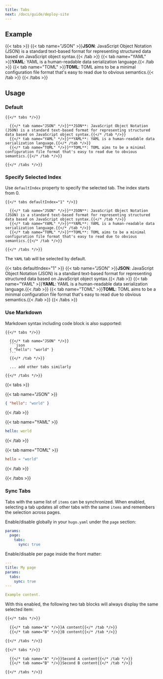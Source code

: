 ```yaml
---
title: Tabs
next: /docs/guide/deploy-site
---
```


## Example

{{< tabs >}}
  {{< tab name="JSON" >}}**JSON**: JavaScript Object Notation (JSON) is a standard text-based format for representing structured data based on JavaScript object syntax.{{< /tab >}}
  {{< tab name="YAML" >}}**YAML**: YAML is a human-readable data serialization language.{{< /tab >}}
  {{< tab name="TOML" >}}**TOML**: TOML aims to be a minimal configuration file format that's easy to read due to obvious semantics.{{< /tab >}}
{{< /tabs >}}

## Usage

### Default

```
{{</* tabs */>}}

  {{</* tab name="JSON" */>}}**JSON**: JavaScript Object Notation (JSON) is a standard text-based format for representing structured data based on JavaScript object syntax.{{</* /tab */>}}
  {{</* tab name="YAML" */>}}**YAML**: YAML is a human-readable data serialization language.{{</* /tab */>}}
  {{</* tab name="TOML" */>}}**TOML**: TOML aims to be a minimal configuration file format that's easy to read due to obvious semantics.{{</* /tab */>}}

{{</* /tabs */>}}
```

### Specify Selected Index

Use `defaultIndex` property to specify the selected tab. The index starts from 0.

```
{{</* tabs defaultIndex="1" */>}}

  {{</* tab name="JSON" */>}}**JSON**: JavaScript Object Notation (JSON) is a standard text-based format for representing structured data based on JavaScript object syntax.{{</* /tab */>}}
  {{</* tab name="YAML" */>}}**YAML**: YAML is a human-readable data serialization language.{{</* /tab */>}}
  {{</* tab name="TOML" */>}}**TOML**: TOML aims to be a minimal configuration file format that's easy to read due to obvious semantics.{{</* /tab */>}}

{{</* /tabs */>}}
```

The `YAML` tab will be selected by default.

{{< tabs defaultIndex="1" >}}
  {{< tab name="JSON" >}}**JSON**: JavaScript Object Notation (JSON) is a standard text-based format for representing structured data based on JavaScript object syntax.{{< /tab >}}
  {{< tab name="YAML" >}}**YAML**: YAML is a human-readable data serialization language.{{< /tab >}}
  {{< tab name="TOML" >}}**TOML**: TOML aims to be a minimal configuration file format that's easy to read due to obvious semantics.{{< /tab >}}
{{< /tabs >}}


### Use Markdown

Markdown syntax including code block is also supported:

````
{{</* tabs */>}}

  {{</* tab name="JSON" */>}}
  ```json
  { "hello": "world" }
  ```
  {{</* /tab */>}}

  ... add other tabs similarly

{{</* /tabs */>}}
````

{{< tabs >}}

  {{< tab name="JSON" >}}
  ```json
  { "hello": "world" }
  ```
  {{< /tab >}}

  {{< tab name="YAML" >}}
  ```yaml
  hello: world
  ```
  {{< /tab >}}

  {{< tab name="TOML" >}}
  ```toml
  hello = "world"
  ```
  {{< /tab >}}

{{< /tabs >}}


### Sync Tabs

Tabs with the same list of `items` can be synchronized. When enabled, selecting a tab updates all other tabs with the same `items` and remembers the selection across pages.

Enable/disable globally in your `hugo.yaml` under the `page` section:

```yaml {filename="hugo.yaml"}
params:
  page:
    tabs:
      sync: true
```

Enable/disable per page inside the front matter:

```yaml {filename="my_page.md"}
---
title: My page
params:
  tabs:
    sync: true
---

Example content.
```

With this enabled, the following two tab blocks will always display the same selected item:

```markdown
{{</* tabs */>}}

  {{</* tab name="A" */>}}A content{{</* /tab */>}}
  {{</* tab name="B" */>}}B content{{</* /tab */>}}

{{</* /tabs */>}}

{{</* tabs */>}}

  {{</* tab name="A" */>}}Second A content{{</* /tab */>}}
  {{</* tab name="B" */>}}Second B content{{</* /tab */>}}

{{</* /tabs */>}}
```
